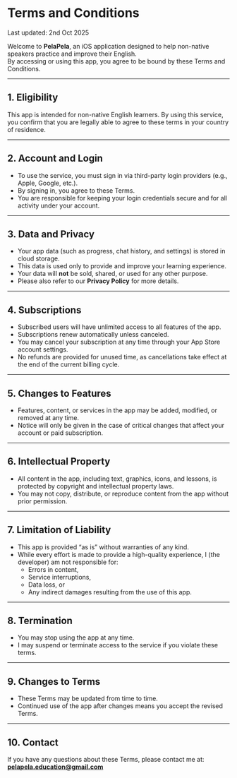 # Terms and Conditions

Last updated: 2nd Oct 2025

Welcome to **PelaPela**, an iOS application designed to help non-native speakers practice and improve their English.  
By accessing or using this app, you agree to be bound by these Terms and Conditions.

---

## 1. Eligibility
This app is intended for non-native English learners. By using this service, you confirm that you are legally able to agree to these terms in your country of residence.

---

## 2. Account and Login
- To use the service, you must sign in via third-party login providers (e.g., Apple, Google, etc.).  
- By signing in, you agree to these Terms.  
- You are responsible for keeping your login credentials secure and for all activity under your account.

---

## 3. Data and Privacy
- Your app data (such as progress, chat history, and settings) is stored in cloud storage.  
- This data is used only to provide and improve your learning experience.  
- Your data will **not** be sold, shared, or used for any other purpose.  
- Please also refer to our **Privacy Policy** for more details.

---

## 4. Subscriptions
- Subscribed users will have unlimited access to all features of the app.  
- Subscriptions renew automatically unless canceled.  
- You may cancel your subscription at any time through your App Store account settings.  
- No refunds are provided for unused time, as cancellations take effect at the end of the current billing cycle.

---

## 5. Changes to Features
- Features, content, or services in the app may be added, modified, or removed at any time.  
- Notice will only be given in the case of critical changes that affect your account or paid subscription.

---

## 6. Intellectual Property
- All content in the app, including text, graphics, icons, and lessons, is protected by copyright and intellectual property laws.  
- You may not copy, distribute, or reproduce content from the app without prior permission.

---

## 7. Limitation of Liability
- This app is provided “as is” without warranties of any kind.  
- While every effort is made to provide a high-quality experience, I (the developer) am not responsible for:  
  - Errors in content,  
  - Service interruptions,  
  - Data loss, or  
  - Any indirect damages resulting from the use of this app.

---

## 8. Termination
- You may stop using the app at any time.  
- I may suspend or terminate access to the service if you violate these terms.

---

## 9. Changes to Terms
- These Terms may be updated from time to time.  
- Continued use of the app after changes means you accept the revised Terms.

---

## 10. Contact
If you have any questions about these Terms, please contact me at:  
**pelapela.education@gmail.com**
